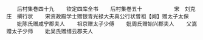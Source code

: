 <!-- { "loadSidebar": true } -->

　　后村集巻四十九
　　钦定四库全书
　　后村集巻五十　　　　　　宋　刘克庄　撰行状
　　宋资政殿学士赠银青光禄大夫真公行状曽祖【阙】赠太子太保
　　妣陈氏赠咸宁郡夫人
　　祖京赠太子少傅
　　妣周氏赠始兴郡夫人
　　父嵩赠太子少师
　　妣吴氏赠缙云郡夫人
